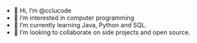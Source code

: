 - 👋 Hi, I’m @cclucode
- 👀 I’m interested in computer programming
- 🌱 I’m currently learning Java, Python and SQL.
- 💞️ I’m looking to collaborate on side projects and open source.

